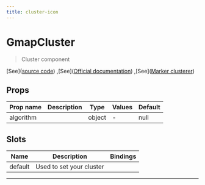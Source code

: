 ```yaml
---
title: cluster-icon
---
```


  # GmapCluster

  
  > Cluster component
  
  
  
  
  
  [See]([source code](/guide/cluster.html#source-code))
,[See]([Official documentation](https://googlemaps.github.io/js-markerclusterer/modules.html))
,[See]([Marker clusterer](https://developers.google.com/maps/documentation/javascript/marker-clustering#maps_marker_clustering-javascript))

  

  
## Props

  | Prop name     | Description | Type      | Values      | Default     |
  | ------------- | ----------- | --------- | ----------- | ----------- |
  | algorithm |  | object | - | null |

  
  
  
  
## Slots

  | Name          | Description  | Bindings |
  | ------------- | ------------ | -------- |
  | default | Used to set your cluster |  |

  ---


  
  